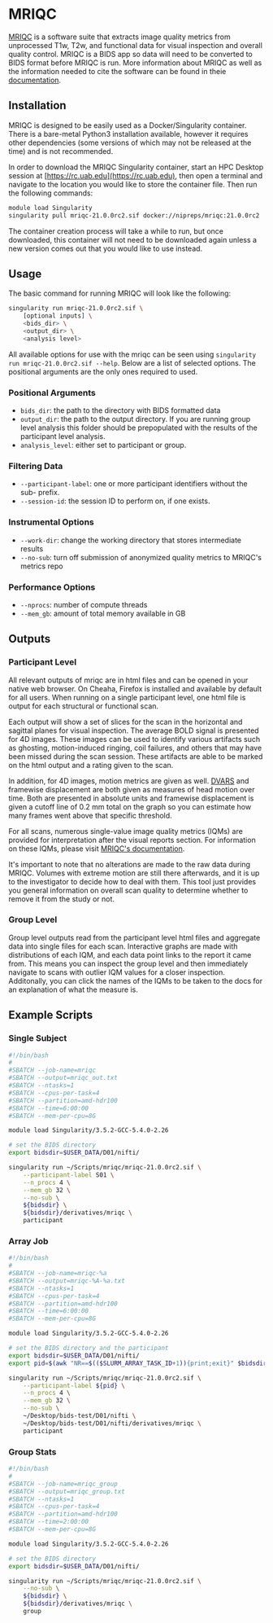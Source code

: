 # MRIQC

[MRIQC](https://mriqc.readthedocs.io/en/stable/) is a software suite that extracts image quality metrics from unprocessed T1w, T2w, and functional data for visual inspection and overall quality control. MRIQC is a BIDS app so data will need to be converted to BIDS format before MRIQC is run. More information about MRIQC as well as the information needed to cite the software can be found in theie [documentation](https://mriqc.readthedocs.io/en/stable/about.html).

## Installation

MRIQC is designed to be easily used as a Docker/Singularity container. There is a bare-metal Python3 installation available, however it requires other dependencies (some versions of which may not be released at the time) and is not recommended.

In order to download the MRIQC Singularity container, start an HPC Desktop session at [https://rc.uab.edu](https://rc.uab.edu), then open a terminal and navigate to the location you would like to store the container file. Then run the following commands:

``` bash
module load Singularity
singularity pull mriqc-21.0.0rc2.sif docker://nipreps/mriqc:21.0.0rc2
```

The container creation process will take a while to run, but once downloaded, this container will not need to be downloaded again unless a new version comes out that you would like to use instead.

## Usage

The basic command for running MRIQC will look like the following:

``` bash
singularity run mriqc-21.0.0rc2.sif \
    [optional inputs] \
    <bids_dir> \
    <output_dir> \
    <analysis level>
```

All available options for use with the mriqc can be seen using `singularity run mriqc-21.0.0rc2.sif --help`. Below are a list of selected options. The positional arguments are the only ones required to used.

### Positional Arguments

- `bids_dir`: the path to the directory with BIDS formatted data
- `output_dir`: the path to the output directory. If you are running group level analysis this folder should be prepopulated with the results of the participant level analysis.
- `analysis_level`: either set to participant or group.

### Filtering Data

- `--participant-label`: one or more participant identifiers without the sub- prefix.
- `--session-id`: the session ID to perform on, if one exists.

### Instrumental Options

- `--work-dir`: change the working directory that stores intermediate results
- `--no-sub`: turn off submission of anonymized quality metrics to MRIQC's metrics repo

### Performance Options

- `--nprocs`: number of compute threads
- `--mem_gb`: amount of total memory available in GB

## Outputs

### Participant Level

All relevant outputs of mriqc are in html files and can be opened in your native web browser. On Cheaha, Firefox is installed and available by default for all users. When running on a single participant level, one html file is output for each structural or functional scan.

Each output will show a set of slices for the scan in the horizontal and sagittal planes for visual inspection. The average BOLD signal is presented for 4D images. These images can be used to identify various artifacts such as ghosting, motion-induced ringing, coil failures, and others that may have been missed during the scan session. These artifacts are able to be marked on the html output and a rating given to the scan.

In addition, for 4D images, motion metrics are given as well. [DVARS](https://mriqc.readthedocs.io/en/latest/iqms/bold.html#measures-for-the-temporal-information) and framewise displacement are both given as measures of head motion over time. Both are presented in absolute units and framewise displacement is given a cutoff line of 0.2 mm total on the graph so you can estimate how many frames went above that specific threshold.

For all scans, numerous single-value image quality metrics (IQMs) are provided for interpretation after the visual reports section. For information on these IQMs, please visit [MRIQC's documentation](https://mriqc.readthedocs.io/en/latest/measures.html).

It's important to note that no alterations are made to the raw data during MRIQC. Volumes with extreme motion are still there afterwards, and it is up to the investigator to decide how to deal with them. This tool just provides you general information on overall scan quality to determine whether to remove it from the study or not.

### Group Level

Group level outputs read from the participant level html files and aggregate data into single files for each scan. Interactive graphs are made with distributions of each IQM, and each data point links to the report it came from. This means you can inspect the group level and then immediately navigate to scans with outlier IQM values for a closer inspection. Additonally, you can click the names of the IQMs to be taken to the docs for an explanation of what the measure is.

## Example Scripts

### Single Subject

``` bash
#!/bin/bash
#
#SBATCH --job-name=mriqc
#SBATCH --output=mriqc_out.txt
#SBATCH --ntasks=1
#SBATCH --cpus-per-task=4
#SBATCH --partition=amd-hdr100
#SBATCH --time=6:00:00
#SBATCH --mem-per-cpu=8G

module load Singularity/3.5.2-GCC-5.4.0-2.26

# set the BIDS directory
export bidsdir=$USER_DATA/D01/nifti/

singularity run ~/Scripts/mriqc/mriqc-21.0.0rc2.sif \
    --participant-label S01 \
    --n_procs 4 \
    --mem_gb 32 \
    --no-sub \
    ${bidsdir} \
    ${bidsdir}/derivatives/mriqc \
    participant
```

### Array Job

``` bash
#!/bin/bash
#
#SBATCH --job-name=mriqc-%a
#SBATCH --output=mriqc-%A-%a.txt
#SBATCH --ntasks=1
#SBATCH --cpus-per-task=4
#SBATCH --partition=amd-hdr100
#SBATCH --time=6:00:00
#SBATCH --mem-per-cpu=8G

module load Singularity/3.5.2-GCC-5.4.0-2.26

# set the BIDS directory and the participant
export bidsdir=$USER_DATA/D01/nifti/
export pid=$(awk "NR==$(($SLURM_ARRAY_TASK_ID+1)){print;exit}" $bidsdir/participants.tsv | cut -f 1)

singularity run ~/Scripts/mriqc/mriqc-21.0.0rc2.sif \
    --participant-label ${pid} \
    --n_procs 4 \
    --mem_gb 32 \
    --no-sub \
    ~/Desktop/bids-test/D01/nifti \
    ~/Desktop/bids-test/D01/nifti/derivatives/mriqc \
    participant
```

### Group Stats

``` bash
#!/bin/bash
#
#SBATCH --job-name=mriqc_group
#SBATCH --output=mriqc_group.txt
#SBATCH --ntasks=1
#SBATCH --cpus-per-task=4
#SBATCH --partition=amd-hdr100
#SBATCH --time=2:00:00
#SBATCH --mem-per-cpu=8G

module load Singularity/3.5.2-GCC-5.4.0-2.26

# set the BIDS directory
export bidsdir=$USER_DATA/D01/nifti/

singularity run ~/Scripts/mriqc/mriqc-21.0.0rc2.sif \
    --no-sub \
    ${bidsdir} \
    ${bidsdir}/derivatives/mriqc \
    group
```
